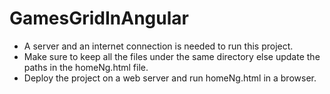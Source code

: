 # GamesGridInAngular

- A server and an internet connection is needed to run this project.
- Make sure to keep all the files under the same directory else update the paths in the homeNg.html file.
- Deploy the project on a web server and run homeNg.html in a browser.
